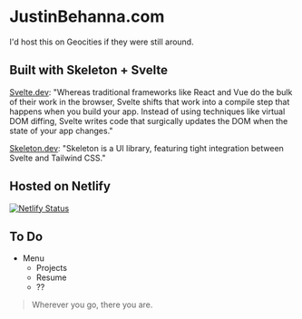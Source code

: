 # JustinBehanna.com

I'd host this on Geocities if they were still around.

## Built with Skeleton + Svelte

[Svelte.dev](https://svelte.dev/): "Whereas traditional frameworks like React and Vue do the bulk of their work in the browser, Svelte shifts that work into a compile step that happens when you build your app. Instead of using techniques like virtual DOM diffing, Svelte writes code that surgically updates the DOM when the state of your app changes."

[Skeleton.dev](https://skeleton.dev/): "Skeleton is a UI library, featuring tight integration between Svelte and Tailwind CSS."

## Hosted on Netlify

[![Netlify Status](https://api.netlify.com/api/v1/badges/494c329e-ebb3-420a-9fb2-f210ee56a988/deploy-status)](https://app.netlify.com/sites/justinbehanna/deploys)

## To Do

- Menu
  - Projects
  - Resume
  - ??

> Wherever you go, there you are.
